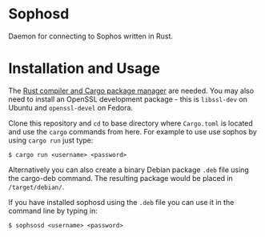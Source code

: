 # Sophosd

Daemon for connecting to Sophos written in Rust.

# Installation and Usage

The [Rust compiler and Cargo package manager](https://www.rust-lang.org/learn/get-started) are needed. You may also need to install an OpenSSL development package - this is `libssl-dev` on Ubuntu and `openssl-devel` on Fedora.

Clone this repository and `cd` to base directory where `Cargo.toml` is located and use the `cargo` commands from here. For example to use use sophos  by using `cargo run` just type:

```$ cargo run <username> <password> ```

Alternatively you can also create a binary Debian package `.deb` file using the cargo-deb command. The resulting package would be placed in `/target/debian/`.

If you have installed sophosd using the `.deb` file you can use it in the command line by typing in:

```$ sophsosd <username> <password>```
